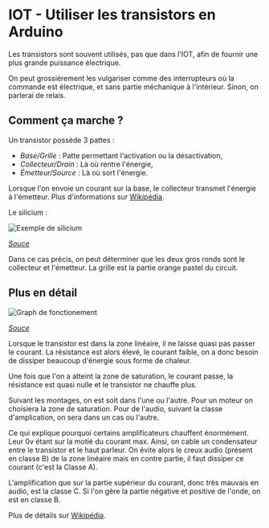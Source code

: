 # IOT - Utiliser les transistors en Arduino

Les transistors sont souvent utilisés, pas que dans l'IOT, afin de fournir une plus grande puissance électrique.

On peut grossièrement les vulgariser comme des interrupteurs où la commande est électrique, et sans partie méchanique à l'intérieur. Sinon, on parlerai de relais.

## Comment ça marche ?

Un transistor possède 3 pattes :

 - *Base/Grille* : Patte permettant l'activation ou la désactivation, 
 - *Collecteur/Drain* : Là où rentre l'énergie,
 - *Émetteur/Source* : Là où sort l'énergie.

Lorsque l'on envoie un courant sur la base, le collecteur transmet l'énergie à l'émetteur. Plus d'informations sur [Wikipédia](https://fr.wikipedia.org/wiki/Transistor_bipolaire#Principe_de_fonctionnement).

Le silicium :

![Exemple de silicium](https://s.zeptobars.com/NXP-PMST3904.jpg)

*[Souce](https://zeptobars.com/en/read/NXP-PMST3904-NPN-BJT)*

Dans ce cas précis, on peut déterminer que les deux gros ronds sont le collecteur et l'émetteur. La grille est la partie orange pastel du circuit.

## Plus en détail

![Graph de fonctionement](https://upload.wikimedia.org/wikipedia/commons/b/bb/CaractTransistorBip1.png)


*[Souce](https://commons.wikimedia.org/wiki/File:CaractTransistorBip1.png)*

Lorsque le transistor est dans la zone linéaire, il ne laisse quasi pas passer le courant. La résistance est alors élevé, le courant faible, on a donc besoin de dissiper beaucoup d'énergie sous forme de chaleur.

Une fois que l'on a atteint la zone de saturation, le courant passe, la résistance est quasi nulle et le transistor ne chauffe plus.

Suivant les montages, on est soit dans l'une ou l'autre. Pour un moteur on choisiera la zone de saturation. Pour de l'audio, suivant la classe d'amplication, on sera dans un cas ou l'autre.

Ce qui explique pourquoi certains amplificateurs chauffent énormément. Leur 0v étant sur la motié du courant max. Ainsi, on cable un condensateur entre le transistor et le haut parleur. On évite alors le creux audio (présent en classe B) de la zone linéaire mais en contre partie, il faut dissiper ce courant (c'est la Classe A).

L'amplification que sur la partie supérieur du courant, donc très mauvais en audio, est la classe C. Si l'on gère la partie négative et positive de l'onde, on est en classe B.

Plus de détails sur [Wikipédia](https://fr.wikipedia.org/wiki/Classes_de_fonctionnement_d%27un_amplificateur_%C3%A9lectronique).


